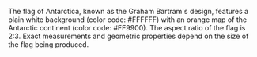 The flag of Antarctica, known as the Graham Bartram's design, features a plain white background (color code: #FFFFFF) with an orange map of the Antarctic continent (color code: #FF9900). The aspect ratio of the flag is 2:3. Exact measurements and geometric properties depend on the size of the flag being produced.